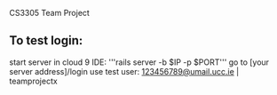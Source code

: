 CS3305 Team Project

## To test login:

start server in cloud 9 IDE: '''rails server -b $IP -p $PORT'''
go to [your server address]/login
use test user: 123456789@umail.ucc.ie | teamprojectx 